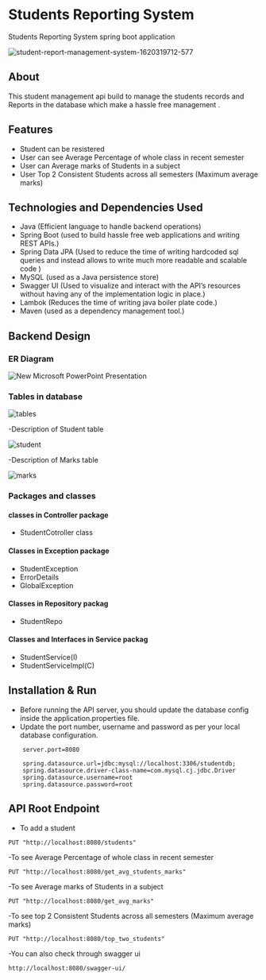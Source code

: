 # Students Reporting System 
Students Reporting System  spring boot application


![student-report-management-system-1620319712-577](https://user-images.githubusercontent.com/101393689/219922781-28e36295-e74a-470f-bbc7-8e3fd71a128b.png)

## About
This student management api build to manage the students records and Reports  in the database which make a hassle free management . 


## Features

- Student can be resistered
- User can see Average Percentage of whole class in recent semester
- User can Average marks of Students in a subject
- User Top 2 Consistent Students across all semesters (Maximum average marks)


## Technologies and Dependencies Used
- Java (Efficient language to handle backend operations)
- Spring Boot (used to build hassle free web applications and writing REST APIs.)
- Spring Data JPA (Used to reduce the time of writing hardcoded sql queries and instead allows to write much more readable and  scalable code )
- MySQL (used as a Java persistence store)
- Swagger UI (Used to visualize and interact with the API’s resources without having any of the implementation logic in place.)
- Lambok  (Reduces the time  of writing java boiler plate code.)
- Maven (used as a dependency management tool.)

## Backend Design 
###  ER Diagram

![New Microsoft PowerPoint Presentation](https://user-images.githubusercontent.com/101393689/219923240-84f64dae-020a-4909-a18b-6c5018b66b69.jpg)


###  Tables in database

![tables](https://user-images.githubusercontent.com/101393689/219923017-19a96892-bb36-4ec7-ac92-235b4153897d.png)


-Description of Student table

![student](https://user-images.githubusercontent.com/101393689/219923022-7b0f64d5-3a71-4bdf-82d5-24dc436fc430.png)


-Description of Marks table

![marks](https://user-images.githubusercontent.com/101393689/219923024-6f7239eb-be1e-4b0a-bbe6-67517080fdb2.png)




###  Packages and classes

#### classes in Controller package
- StudentCotroller class

#### Classes in Exception package

- StudentException 
- ErrorDetails
- GlobalException

#### Classes in Repository packag

- StudentRepo 

#### Classes and Interfaces in Service packag

- StudentService(I)
- StudentServiceImpl(C)

## Installation & Run
- Before running the API server, you should update the database config inside the application.properties file.
- Update the port number, username and password as per your local database configuration.

```
    server.port=8080

    spring.datasource.url=jdbc:mysql://localhost:3306/studentdb;
    spring.datasource.driver-class-name=com.mysql.cj.jdbc.Driver
    spring.datasource.username=root
    spring.datasource.password=root
```

## API Root Endpoint
- To add a student
```
PUT "http://localhost:8080/students"
```
-To see Average Percentage of whole class in recent semester
```
PUT "http://localhost:8080/get_avg_students_marks"
```

-To see Average marks of Students in a subject
```
PUT "http://localhost:8080/get_avg_marks"
```

-To see top 2 Consistent Students across all semesters (Maximum average marks)
```
PUT "http://localhost:8080/top_two_students"
```

-You can also check through swagger ui
```
http://localhost:8080/swagger-ui/
```
